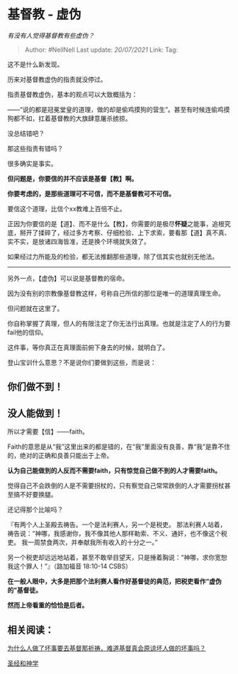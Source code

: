 # 基督教 - 虚伪
*有没有人觉得基督教有些虚伪？*

> Author: #NellNell 
> Last update: *20/07/2021* 
> Link:
> Tag: 
  
这不是什么新发现。

历来对基督教虚伪的指责就没停过。

指责基督教虚伪，基本的观点可以大致概括为：

——“说的都是冠冕堂皇的道理，做的却是偷鸡摸狗的营生”。甚至有时候连偷鸡摸狗都不如，扛着基督教的大旗肆意屠杀掳掠。

没总结错吧？

那这些指责有错吗？

很多确实是事实。

**但问题是，你要信的并不应该是基督【教】啊。**

**你要考虑的，是那些道理可不可信，而不是基督教可不可信。**

要信这个道理，比信个xx教难上百倍不止。

正因为你要信的是【道】、而不是什么【教】，你需要的是极尽**怀疑**之能事，追根究底，掰开了揉碎了，经过多方考察、仔细检验、上下求索，要看那【道】真不真、实不实，是放诸四海皆准，还是换个环境就失效了。

如果经过力所能及的检验，都无法推翻那些道理，除了信其实也就别无他法。

---

另外一点，【虚伪】可以说是基督教的宿命。

因为没有别的宗教像基督教这样，号称自己所信的那位是唯一的道理真理生命。

但问题就在这里了。

你自称掌握了真理，但人的有限注定了你无法行出真理。也就是注定了人的行为要fail他的信仰。

这件事，等你真正在真理面前俯下身去的时候，就明白了。

登山宝训什么意思？不是说你们要做到这些，而是说：

## 你们做不到！

## 没人能做到！

  

所以才需要【信】——faith。

Faith的意思是从“我”这里出来的都是错的，在“我”里面没有良善，靠“我”是靠不住的，绝对的正确和良善只能出于上帝。

**认为自己能做到的人反而不需要faith，只有惊觉自己做不到的人才需要faith。**

觉得自己不会跌倒的人是不需要拐杖的，只有察觉自己常常跌倒的人才需要拐杖甚至搞不好要换腿。

还记得那个比喻吗？

『有两个人上圣殿去祷告。一个是法利赛人，另一个是税吏。 那法利赛人站着，祷告说：“神哪，我感谢你，我不像其他人那样勒索、不义、通奸，也不像这个税吏。 我一周禁食两次，并奉献我所有收入的十分之一。”

另一个税吏却远远地站着，甚至不敢举目望天，只是捶着胸说：“神哪，求你宽恕我这个罪人！”』（路加福音‬ ‭18:10-14‬ ‭CSBS‬‬）

**在一般人眼中，大多是把那个法利赛人看作好基督徒的典范，把税吏看作“虚伪的”基督徒。**

**然而上帝看重的恰恰是后者。**

  

## **相关阅读：**

[为什么人做了坏事要去基督那祈祷，难道基督真会原谅坏人做的坏事吗？](https://www.zhihu.com/question/20061422/answer/1546207061)

[圣经和神学](https://www.zhihu.com/collection/313814574)